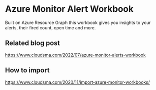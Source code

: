 # Azure Monitor Alert Workbook
Built on Azure Resource Graph this workbook gives you insights to your alerts, their fired count, open time and more.

## Related blog post
https://www.cloudsma.com/2022/07/azure-monitor-alerts-workbook
## How to import
https://www.cloudsma.com/2020/11/import-azure-monitor-workbooks/